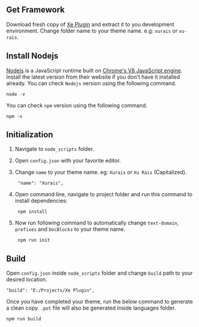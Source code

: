 
## Get Framework

Download fresh copy of [Xe Plugin](https://github.com/XeCreators/xe-plugin) and extract it to you development environment. Change folder name to your theme name. e.g: `xurais` or `xu-rais`.


## Install Nodejs

[Nodejs](https://nodejs.org/en/) is a JavaScript runtime built on [Chrome's V8 JavaScript engine](https://v8.dev/).  Install the latest version from their website if you don't have it installed already. You can check `Nodejs` version using the following command.

    node -v

You can check `npm` version using the following command.

    npm -v


## Initialization

1. Navigate to `node_scripts` folder.
2. Open `config.json` with your favorite editor.
3. Change `name` to your theme name. eg: `Xurais` or `Xu Rais` (Capitalized).

        "name": "Xurais",

5. Open command line, navigate to project folder and run this command to install dependencies:

        npm install

3. Now run following command to automatically change `text-domain`, `prefixes` and `DocBlocks` to your theme name.

        npm run init


## Build

Open `config.json` inside `node_scripts` folder and change `build` path to your desired location.

    "build": "E:/Projects/Xe Plugin",

Once you have completed your theme, run the below command to generate a clean copy. `.pot` file will also be generated inside languages folder.

    npm run build

<br>
